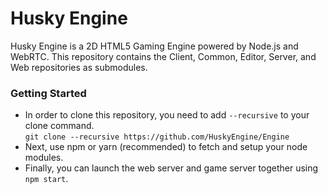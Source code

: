 # Husky Engine

Husky Engine is a 2D HTML5 Gaming Engine powered by Node.js and WebRTC.
This repository contains the Client, Common, Editor, Server, and Web repositories as submodules.

### Getting Started
- In order to clone this repository, you need to add `--recursive` to your clone command.\
`git clone --recursive https://github.com/HuskyEngine/Engine`
- Next, use npm or yarn (recommended) to fetch and setup your node modules.
- Finally, you can launch the web server and game server together using `npm start`.
